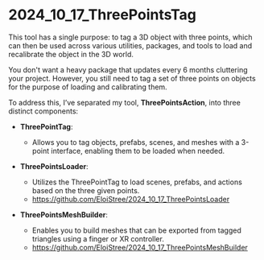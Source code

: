 # 2024_10_17_ThreePointsTag

This tool has a single purpose: to tag a 3D object with three points, which can then be used across various utilities, packages, and tools to load and recalibrate the object in the 3D world.

You don't want a heavy package that updates every 6 months cluttering your project. However, you still need to tag a set of three points on objects for the purpose of loading and calibrating them.

To address this, I’ve separated my tool, **ThreePointsAction**, into three distinct components:

- **ThreePointTag**:
  - Allows you to tag objects, prefabs, scenes, and meshes with a 3-point interface, enabling them to be loaded when needed.

- **ThreePointsLoader**:  
  - Utilizes the ThreePointTag to load scenes, prefabs, and actions based on the three given points.
  - https://github.com/EloiStree/2024_10_17_ThreePointsLoader

- **ThreePointsMeshBuilder**:  
  - Enables you to build meshes that can be exported from tagged triangles using a finger or XR controller.
  - https://github.com/EloiStree/2024_10_17_ThreePointsMeshBuilder
